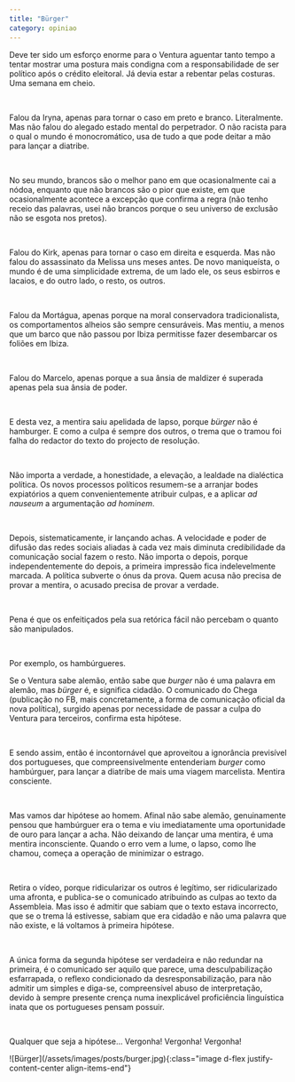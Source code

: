 ```yaml
---
title: "Bürger"
category: opiniao
---
```


Deve ter sido um esforço enorme para o Ventura aguentar tanto tempo a tentar mostrar uma postura mais condigna com a responsabilidade de ser político após o crédito eleitoral. Já devia estar a rebentar pelas costuras. Uma semana em cheio.

<br />

Falou da Iryna, apenas para tornar o caso em preto e branco. Literalmente. Mas não falou do alegado estado mental do perpetrador. O não racista para o qual o mundo é monocromático, usa de tudo a que pode deitar a mão para lançar a diatribe.

<br />

No seu mundo, brancos são o melhor pano em que ocasionalmente cai a nódoa, enquanto que não brancos são o pior que existe, em que ocasionalmente acontece a excepção que confirma a regra (não tenho receio das palavras, usei não brancos porque o seu universo de exclusão não se esgota nos pretos).

<br />

Falou do Kirk, apenas para tornar o caso em direita e esquerda. Mas não falou do assassinato da Melissa uns meses antes. De novo maniqueísta, o mundo é de uma simplicidade extrema, de um lado ele, os seus esbirros e lacaios, e do outro lado, o resto, os outros.

<br />

Falou da Mortágua, apenas porque na moral conservadora tradicionalista, os comportamentos alheios são sempre censuráveis. Mas mentiu, a menos que um barco que não passou por Ibiza permitisse fazer desembarcar os foliões em Ibiza.

<br />

Falou do Marcelo, apenas porque a sua ânsia de maldizer é superada apenas pela sua ânsia de poder.

<br />

E desta vez, a mentira saiu apelidada de lapso, porque *bürger* não é hamburger. E como a culpa é sempre dos outros, o trema que o tramou foi falha do redactor do texto do projecto de resolução.

<br />

Não importa a verdade, a honestidade, a elevação, a lealdade na dialéctica política. Os novos processos políticos resumem-se a arranjar bodes expiatórios a quem convenientemente atribuir culpas, e a aplicar *ad nauseum* a argumentação *ad hominem*.

<br />

Depois, sistematicamente, ir lançando achas. A velocidade e poder de difusão das redes sociais aliadas à cada vez mais diminuta credibilidade da comunicação social fazem o resto. Não importa o depois, porque independentemente do depois, a primeira impressão fica indelevelmente marcada. A política subverte o ónus da prova. Quem acusa não precisa de provar a mentira, o acusado precisa de provar a verdade.

<br />

Pena é que os enfeitiçados pela sua retórica fácil não percebam o quanto são manipulados.

<br />

Por exemplo, os hambúrgueres.

Se o Ventura sabe alemão, então sabe que *burger* não é uma palavra em alemão, mas *bürger* é, e significa cidadão. O comunicado do Chega (publicação no FB, mais concretamente, a forma de comunicação oficial da nova política), surgido apenas por necessidade de passar a culpa do Ventura para terceiros, confirma esta hipótese.

<br />

E sendo assim, então é incontornável que aproveitou a ignorância previsível dos portugueses, que compreensivelmente entenderiam *burger* como hambúrguer, para lançar a diatribe de mais uma viagem marcelista. Mentira consciente.

<br />

Mas vamos dar hipótese ao homem. Afinal não sabe alemão, genuinamente pensou que hambúrguer era o tema e viu imediatamente uma oportunidade de ouro para lançar a acha. Não deixando de lançar uma mentira, é uma mentira inconsciente. Quando o erro vem a lume, o lapso, como lhe chamou, começa a operação de minimizar o estrago.

<br />

Retira o vídeo, porque ridicularizar os outros é legítimo, ser ridicularizado uma afronta, e publica-se o comunicado atribuindo as culpas ao texto da Assembleia. Mas isso é admitir que sabiam que o texto estava incorrecto, que se o trema lá estivesse, sabiam que era cidadão e não uma palavra que não existe, e lá voltamos à primeira hipótese.

<br />

A única forma da segunda hipótese ser verdadeira e não redundar na primeira, é o comunicado ser aquilo que parece, uma desculpabilização esfarrapada, o reflexo condicionado da desresponsabilização, para não admitir um simples e diga-se, compreensível abuso de interpretação, devido à sempre presente crença numa inexplicável proficiência linguística inata que os portugueses pensam possuir.

<br />

Qualquer que seja a hipótese... Vergonha! Vergonha! Vergonha!


<span class="container d-flex">
<span class="col">
    <span class="row">
        <span class="col-sm">
            <span class="row">![Bürger](/assets/images/posts/burger.jpg){:class="image d-flex justify-content-center align-items-end"}</span>
        </span>
    </span> 
</span>
</span>

